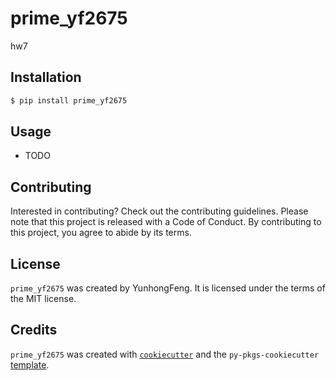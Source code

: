# prime_yf2675

hw7

## Installation

```bash
$ pip install prime_yf2675
```

## Usage

- TODO

## Contributing

Interested in contributing? Check out the contributing guidelines. Please note that this project is released with a Code of Conduct. By contributing to this project, you agree to abide by its terms.

## License

`prime_yf2675` was created by YunhongFeng. It is licensed under the terms of the MIT license.

## Credits

`prime_yf2675` was created with [`cookiecutter`](https://cookiecutter.readthedocs.io/en/latest/) and the `py-pkgs-cookiecutter` [template](https://github.com/py-pkgs/py-pkgs-cookiecutter).
